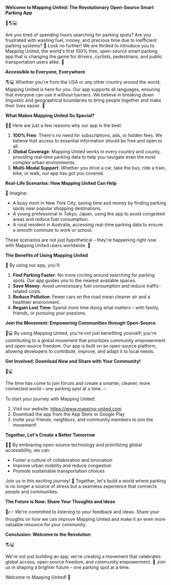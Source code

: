 **Welcome to Mapping United: The Revolutionary Open-Source Smart Parking App**

🚀🌎💻

Are you tired of spending hours searching for parking spots? Are you frustrated with wasting fuel, money, and precious time due to inefficient parking systems? 🤯 Look no further! We are thrilled to introduce you to Mapping United, the world's first 100% free, open-source smart parking app that is changing the game for drivers, cyclists, pedestrians, and public transportation users alike. 🌟

**Accessible to Everyone, Everywhere**

🌎💻 Whether you're from the USA or any other country around the world, Mapping United is here for you. Our app supports all languages, ensuring that everyone can use it without barriers. We believe in breaking down linguistic and geographical boundaries to bring people together and make their lives easier. 🌈

**What Makes Mapping United So Special?**

🤔💡 Here are just a few reasons why our app is the best:

1. **100% Free**: There's no need for subscriptions, ads, or hidden fees. We believe that access to essential information should be free and open to all.
2. **Global Coverage**: Mapping United works in every country and county, providing real-time parking data to help you navigate even the most complex urban environments.
3. **Multi-Modal Support**: Whether you drive a car, take the bus, ride a train, bike, or walk, our app has got you covered.

**Real-Life Scenarios: How Mapping United Can Help**

🌆 Imagine:

* A busy mom in New York City, saving time and money by finding parking spots near popular shopping destinations.
* A young professional in Tokyo, Japan, using the app to avoid congested areas and reduce fuel consumption.
* A rural resident in Australia, accessing real-time parking data to ensure a smooth commute to work or school.

These scenarios are not just hypothetical – they're happening right now with Mapping United users worldwide. 🌟

**The Benefits of Using Mapping United**

💪 By using our app, you'll:

1. **Find Parking Faster**: No more circling around searching for parking spots. Our app guides you to the nearest available spaces.
2. **Save Money**: Avoid unnecessary fuel consumption and reduce traffic-related costs.
3. **Reduce Pollution**: Fewer cars on the road mean cleaner air and a healthier environment.
4. **Regain Lost Time**: Spend more time doing what matters – with family, friends, or pursuing your passions.

**Join the Movement: Empowering Communities through Open-Source**

🌟💻 By using Mapping United, you're not just benefiting yourself; you're contributing to a global movement that prioritizes community empowerment and open-source freedom. Our app is built on an open-source platform, allowing developers to contribute, improve, and adapt it to local needs.

**Get Involved: Download Now and Share with Your Community!**

📲💻

The time has come to join forces and create a smarter, cleaner, more connected world – one parking spot at a time. 💥

To start your journey with Mapping United:

1. Visit our website: https://www.mapping-united.com
2. Download the app from the App Store or Google Play
3. Invite your friends, neighbors, and community members to join the movement!

**Together, Let's Create a Better Tomorrow**

🌟💪 By embracing open-source technology and prioritizing global accessibility, we can:

* Foster a culture of collaboration and innovation
* Improve urban mobility and reduce congestion
* Promote sustainable transportation choices

Join us in this exciting journey! 🚀 Together, let's build a world where parking is no longer a source of stress but a seamless experience that connects people and communities.

**The Future is Now: Share Your Thoughts and Ideas**

💬👉 We're committed to listening to your feedback and ideas. Share your thoughts on how we can improve Mapping United and make it an even more valuable resource for your community.

**Conclusion: Welcome to the Revolution**

🌎💻

We're not just building an app; we're creating a movement that celebrates global access, open-source freedom, and community empowerment. 🌟 Join us in shaping a brighter future – one parking spot at a time.

Welcome to Mapping United! 🚀